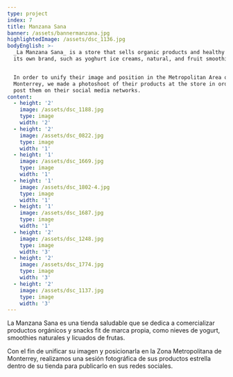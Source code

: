 ```yaml
---
type: project
index: 7
title: Manzana Sana
banner: /assets/bannermanzana.jpg
highlightedImage: /assets/dsc_1136.jpg
bodyEnglish: >-
  _La Manzana Sana_ is a store that sells organic products and healthy snacks of
  its own brand, such as yoghurt ice creams, natural, and fruit smoothies. 


  In order to unify their image and position in the Metropolitan Area of
  ​​Monterrey, we made a photoshoot of their products at the store in order to
  post them on their social media networks.
content:
  - height: '2'
    image: /assets/dsc_1188.jpg
    type: image
    width: '2'
  - height: '2'
    image: /assets/dsc_0822.jpg
    type: image
    width: '1'
  - height: '1'
    image: /assets/dsc_1669.jpg
    type: image
    width: '1'
  - height: '1'
    image: /assets/dsc_1802-4.jpg
    type: image
    width: '1'
  - height: '1'
    image: /assets/dsc_1687.jpg
    type: image
    width: '1'
  - height: '2'
    image: /assets/dsc_1248.jpg
    type: image
    width: '3'
  - height: '2'
    image: /assets/dsc_1774.jpg
    type: image
    width: '3'
  - height: '2'
    image: /assets/dsc_1137.jpg
    type: image
    width: '3'
---
```

La Manzana Sana es una tienda saludable que se dedica a comercializar productos orgánicos y snacks fit de marca propia, como nieves de yogurt, smoothies naturales y licuados de frutas. 

Con el fin de unificar su imagen y posicionarla en la Zona Metropolitana de Monterrey, realizamos una sesión fotográfica de sus productos estrella dentro de su tienda para publicarlo en sus redes sociales.
